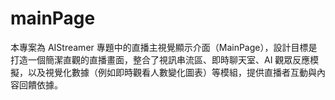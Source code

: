 # mainPage
本專案為 AIStreamer 專題中的直播主視覺顯示介面（MainPage），設計目標是打造一個簡潔直觀的直播畫面，整合了視訊串流區、即時聊天室、AI 觀眾反應模擬，以及視覺化數據（例如即時觀看人數變化圖表）等模組，提供直播者互動與內容回饋依據。
